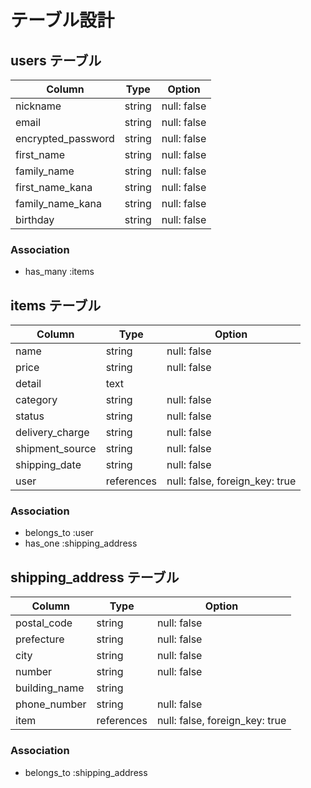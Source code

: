 # テーブル設計

## users テーブル

| Column             | Type   | Option      |
| ------------------ | ------ | ----------- |
| nickname           | string | null: false |
| email              | string | null: false |
| encrypted_password | string | null: false |
| first_name         | string | null: false |
| family_name        | string | null: false |
| first_name_kana    | string | null: false |
| family_name_kana   | string | null: false |
| birthday           | string | null: false |

### Association

- has_many :items

## items テーブル

| Column             | Type       | Option                          |
| ------------------ | ---------- | ------------------------------- |
| name               | string     | null: false                     |
| price              | string     | null: false                     |
| detail             | text       |                                 |
| category           | string     | null: false                     |
| status             | string     | null: false                     |
| delivery_charge    | string     | null: false                     |
| shipment_source    | string     | null: false                     |
| shipping_date      | string     | null: false                     |
| user               | references | null: false, foreign_key: true  |

### Association

- belongs_to :user
- has_one :shipping_address

## shipping_address テーブル

| Column             | Type       | Option                         |
| ------------------ | ---------- | ------------------------------ |
| postal_code        | string     | null: false                    |
| prefecture         | string     | null: false                    |
| city               | string     | null: false                    |
| number             | string     | null: false                    |
| building_name      | string     |                                |
| phone_number       | string     | null: false                    |
| item               | references | null: false, foreign_key: true |

### Association 

- belongs_to :shipping_address